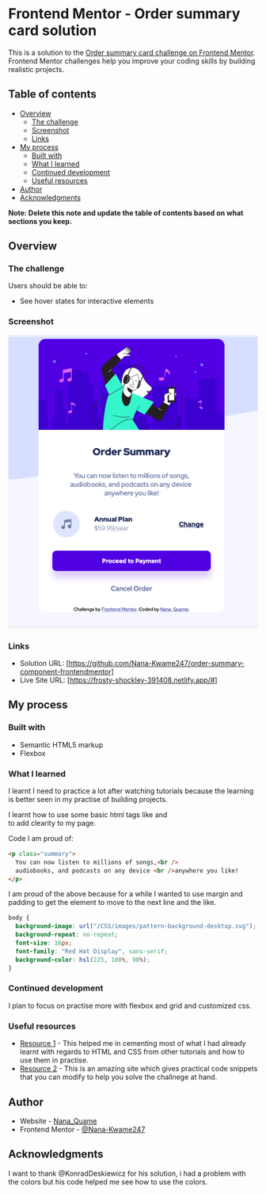 # Frontend Mentor - Order summary card solution

This is a solution to the [Order summary card challenge on Frontend Mentor](https://www.frontendmentor.io/challenges/order-summary-component-QlPmajDUj). Frontend Mentor challenges help you improve your coding skills by building realistic projects.

## Table of contents

- [Overview](#overview)
  - [The challenge](#the-challenge)
  - [Screenshot](#screenshot)
  - [Links](#links)
- [My process](#my-process)
  - [Built with](#built-with)
  - [What I learned](#what-i-learned)
  - [Continued development](#continued-development)
  - [Useful resources](#useful-resources)
- [Author](#author)
- [Acknowledgments](#acknowledgments)

**Note: Delete this note and update the table of contents based on what sections you keep.**

## Overview

### The challenge

Users should be able to:

- See hover states for interactive elements

### Screenshot

![](Images/screenshot1.png)

### Links

- Solution URL: [https://github.com/Nana-Kwame247/order-summary-component-frontendmentor]
- Live Site URL: [https://frosty-shockley-391408.netlify.app/#]

## My process

### Built with

- Semantic HTML5 markup
- Flexbox

### What I learned

I learnt I need to practice a lot after watching tutorials because the learning is better seen in my practise of building projects.

I learnt how to use some basic html tags like <span></span> and <br> to add clearity to my page.

Code I am proud of:

```html
<p class="summary">
  You can now listen to millions of songs,<br />
  audiobooks, and podcasts on any device <br />anywhere you like!
</p>
```

I am proud of the above because for a while I wanted to use margin and padding to get the element to move to the next line and the like.

```css
body {
  background-image: url("/CSS/images/pattern-background-desktop.svg");
  background-repeat: no-repeat;
  font-size: 16px;
  font-family: "Red Hat Display", sans-serif;
  background-color: hsl(225, 100%, 98%);
}
```

### Continued development

I plan to focus on practise more with flexbox and grid and customized css.

### Useful resources

- [ Resource 1](https://www.frontendmasters.com/bootcamp/) - This helped me in cementing most of what I had already learnt with regards to HTML and CSS from other tutorials and how to use them in practise.
- [ Resource 2](https://www.w3schools.com) - This is an amazing site which gives practical code snippets that you can modify to help you solve the challnege at hand.

## Author

- Website - [Nana_Quame](https://github.com/Nana-Kwame247)
- Frontend Mentor - [@Nana-Kwame247](https://www.frontendmentor.io/profile/Nana-Kwame247)

## Acknowledgments

I want to thank @KonradDeskiewicz for his solution, i had a problem with the colors but his code helped me see how to use the colors.
